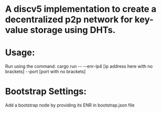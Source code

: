 # A discv5 implementation to create a decentralized p2p network for key-value storage using DHTs. 

# Usage: 

Run using the command: cargo run -- --enr-ip4 [ip address here with no brackets] --port [port with no brackets] 

# Bootstrap Settings: 

Add a bootstrap node by providing its ENR in bootstrap.json file

